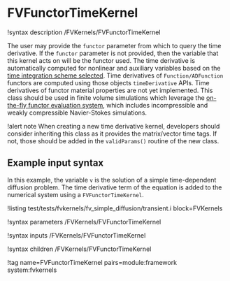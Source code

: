 # FVFunctorTimeKernel

!syntax description /FVKernels/FVFunctorTimeKernel

The user may provide the `functor` parameter from which to query the time
derivative. If the `functor` parameter is not provided, then the variable that
this kernel acts on will be the functor used. The time derivative is
automatically computed for nonlinear and auxiliary variables based on the
[time integration scheme selected](syntax/Executioner/TimeIntegrator/index.md). Time
derivatives of `Function/ADFunction` functors are computed using those objects
`timeDerivative` APIs. Time derivatives of functor material properties are not
yet implemented. This class should be used in finite volume simulations which
leverage the
[on-the-fly functor evaluation system](Materials/index.md#functor-props), which
includes incompressible and weakly compressible Navier-Stokes simulations.

!alert note
When creating a new time derivative kernel, developers should consider inheriting this class
as it provides the matrix/vector time tags. If not, those should be added in the `validParams()`
routine of the new class.

## Example input syntax

In this example, the variable `v` is the solution of a simple time-dependent diffusion
problem. The time derivative term of the equation is added to the numerical system using
a `FVFunctorTimeKernel`.

!listing test/tests/fvkernels/fv_simple_diffusion/transient.i block=FVKernels

!syntax parameters /FVKernels/FVFunctorTimeKernel

!syntax inputs /FVKernels/FVFunctorTimeKernel

!syntax children /FVKernels/FVFunctorTimeKernel

!tag name=FVFunctorTimeKernel pairs=module:framework system:fvkernels
